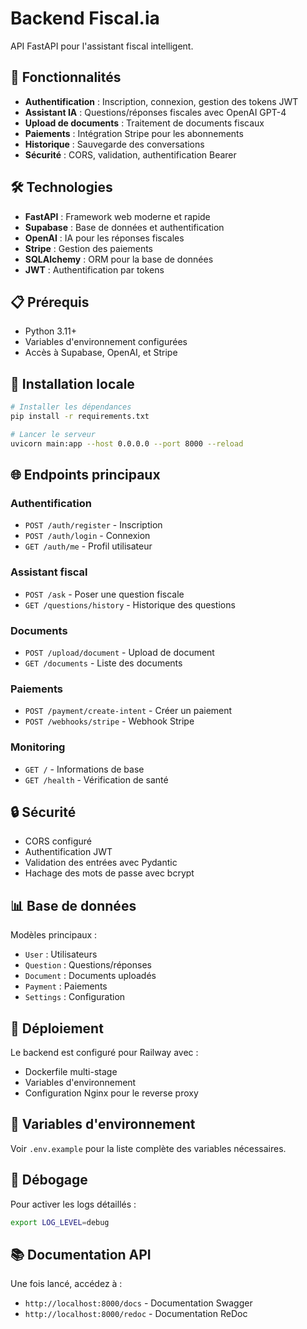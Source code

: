 # Backend Fiscal.ia

API FastAPI pour l'assistant fiscal intelligent.

## 🚀 Fonctionnalités

- **Authentification** : Inscription, connexion, gestion des tokens JWT
- **Assistant IA** : Questions/réponses fiscales avec OpenAI GPT-4
- **Upload de documents** : Traitement de documents fiscaux
- **Paiements** : Intégration Stripe pour les abonnements
- **Historique** : Sauvegarde des conversations
- **Sécurité** : CORS, validation, authentification Bearer

## 🛠️ Technologies

- **FastAPI** : Framework web moderne et rapide
- **Supabase** : Base de données et authentification
- **OpenAI** : IA pour les réponses fiscales
- **Stripe** : Gestion des paiements
- **SQLAlchemy** : ORM pour la base de données
- **JWT** : Authentification par tokens

## 📋 Prérequis

- Python 3.11+
- Variables d'environnement configurées
- Accès à Supabase, OpenAI, et Stripe

## 🔧 Installation locale

```bash
# Installer les dépendances
pip install -r requirements.txt

# Lancer le serveur
uvicorn main:app --host 0.0.0.0 --port 8000 --reload
```

## 🌐 Endpoints principaux

### Authentification
- `POST /auth/register` - Inscription
- `POST /auth/login` - Connexion
- `GET /auth/me` - Profil utilisateur

### Assistant fiscal
- `POST /ask` - Poser une question fiscale
- `GET /questions/history` - Historique des questions

### Documents
- `POST /upload/document` - Upload de document
- `GET /documents` - Liste des documents

### Paiements
- `POST /payment/create-intent` - Créer un paiement
- `POST /webhooks/stripe` - Webhook Stripe

### Monitoring
- `GET /` - Informations de base
- `GET /health` - Vérification de santé

## 🔒 Sécurité

- CORS configuré
- Authentification JWT
- Validation des entrées avec Pydantic
- Hachage des mots de passe avec bcrypt

## 📊 Base de données

Modèles principaux :
- `User` : Utilisateurs
- `Question` : Questions/réponses
- `Document` : Documents uploadés
- `Payment` : Paiements
- `Settings` : Configuration

## 🚀 Déploiement

Le backend est configuré pour Railway avec :
- Dockerfile multi-stage
- Variables d'environnement
- Configuration Nginx pour le reverse proxy

## 📝 Variables d'environnement

Voir `.env.example` pour la liste complète des variables nécessaires.

## 🐛 Débogage

Pour activer les logs détaillés :
```bash
export LOG_LEVEL=debug
```

## 📚 Documentation API

Une fois lancé, accédez à :
- `http://localhost:8000/docs` - Documentation Swagger
- `http://localhost:8000/redoc` - Documentation ReDoc 